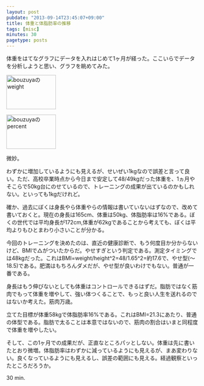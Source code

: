 ```yaml
---
layout: post
pubdate: "2013-09-14T23:45:07+09:00"
title: 体重と体脂肪率の推移
tags: [misc]
minutes: 30
pagetype: posts
---
```

体重をはてなグラフにデータを入れはじめて1ヶ月が経った。ここいらでデータを分析しようと思い、グラフを眺めてみた。

<a href="http://graph.hatena.ne.jp/bouzuya/weight/"><img src="http://graph.hatena.ne.jp/bouzuya/graph?graphname=weight" width="130" height="90" alt="bouzuyaのweight"></a>

<a href="http://graph.hatena.ne.jp/bouzuya/percent/"><img src="http://graph.hatena.ne.jp/bouzuya/graph?graphname=percent" width="130" height="90" alt="bouzuyaのpercent"></a>

微妙。

わずかに増加しているようにも見えるが、せいぜい1kgなので誤差と言って良い。ただ、高校卒業時点から今日まで安定して48/49kgだった体重を、1ヵ月やそこらで50kg台にのせているので、トレーニングの成果が出ているのかもしれない。といっても1kgだけれど。

確か、過去にぼくは身長やら体重やらの情報は書いていないはずなので、改めて書いておくと。現在の身長は165cm、体重は50kg、体脂肪率は16%である。ぼくの世代では平均身長が172cm,体重が62kgであることから考えても、ぼくは平均よりもひとまわり小さいことが分かる。

今回のトレーニングを決めたのは、直近の健康診断で、もう何度目か分からないけど、BMIで△がついたからだ。やせすぎという判定である。測定タイミングでは48kgだった。これはBMI=weight/height^2=48/1.65^2=約17.6で、やせ型(〜18.5)である。肥満はもちろんダメだが、やせ型が良いわけでもない。普通が一番である。

身長はもう伸びないとしても体重はコントロールできるはずだ。脂肪ではなく筋肉でもって体重を増やして、強い体つくることで、もっと良い人生を送れるのではないか考えた。筋肉万歳。

立てた目標が体重58kgで体脂肪率16%である。これはBMI=21.3にあたり、普通の体型である。脂肪で太ることは本意ではないので、筋肉の割合はいまと同程度で体重を増やしたい。

そして、この1ヶ月での成果だが、正直なところパッとしない。体重は先に書いたとおり微増。体脂肪率はわずかに減っているようにも見えるが、まあ変わりない。良くなっているようにも見えるし、誤差の範囲にも見える。経過観察といったところだろうか。

30 min.
